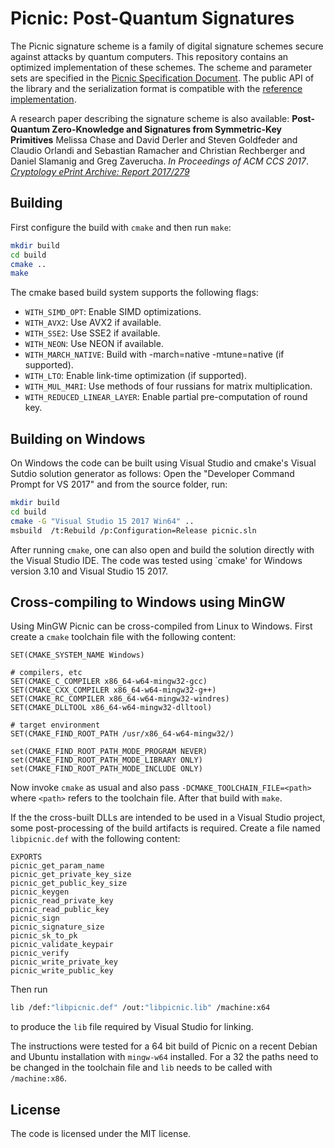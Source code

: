Picnic: Post-Quantum Signatures
===============================

The Picnic signature scheme is a family of digital signature schemes secure
against attacks by quantum computers. This repository contains an optimized
implementation of these schemes. The scheme and parameter sets are specified in
the [Picnic Specification Document](https://github.com/Microsoft/Picnic/blob/master/spec.pdf).
The public API of the library and the serialization format is compatible with
the [reference implementation](https://github.com/Microsoft/Picnic).

A research paper describing the signature scheme is also available:
**Post-Quantum Zero-Knowledge and Signatures from Symmetric-Key Primitives**
Melissa Chase and David Derler and Steven Goldfeder and Claudio Orlandi and
Sebastian Ramacher and Christian Rechberger and Daniel Slamanig and Greg
Zaverucha.
*In Proceedings of ACM CCS 2017*.
*[Cryptology ePrint Archive: Report 2017/279](http://eprint.iacr.org/2017/279)*

Building
--------

First configure the build with `cmake` and then run `make`:
```sh
mkdir build
cd build
cmake ..
make
```

The cmake based build system supports the following flags:
 * ``WITH_SIMD_OPT``: Enable SIMD optimizations.
 * ``WITH_AVX2``: Use AVX2 if available.
 * ``WITH_SSE2``: Use SSE2 if available.
 * ``WITH_NEON``: Use NEON if available.
 * ``WITH_MARCH_NATIVE``: Build with -march=native -mtune=native (if supported).
 * ``WITH_LTO``: Enable link-time optimization (if supported).
 * ``WITH_MUL_M4RI``: Use methods of four russians for matrix multiplication.
 * ``WITH_REDUCED_LINEAR_LAYER``: Enable partial pre-computation of round key.

Building on Windows
-------------------

On Windows the code can be built using Visual Studio and cmake's Visual Sutdio
solution generator as follows: Open the "Developer Command Prompt for VS 2017"
and from the source folder, run:
```sh
mkdir build
cd build
cmake -G "Visual Studio 15 2017 Win64" ..
msbuild  /t:Rebuild /p:Configuration=Release picnic.sln
```

After running `cmake`, one can also open and build the solution directly with
the Visual Studio IDE. The code was tested using `cmake' for Windows version
3.10 and Visual Studio 15 2017.

Cross-compiling to Windows using MinGW
--------------------------------------

Using MinGW Picnic can be cross-compiled from Linux to Windows. First create a
`cmake` toolchain file with the following content:
```
SET(CMAKE_SYSTEM_NAME Windows)

# compilers, etc
SET(CMAKE_C_COMPILER x86_64-w64-mingw32-gcc)
SET(CMAKE_CXX_COMPILER x86_64-w64-mingw32-g++)
SET(CMAKE_RC_COMPILER x86_64-w64-mingw32-windres)
SET(CMAKE_DLLTOOL x86_64-w64-mingw32-dlltool)

# target environment
SET(CMAKE_FIND_ROOT_PATH /usr/x86_64-w64-mingw32/)

set(CMAKE_FIND_ROOT_PATH_MODE_PROGRAM NEVER)
set(CMAKE_FIND_ROOT_PATH_MODE_LIBRARY ONLY)
set(CMAKE_FIND_ROOT_PATH_MODE_INCLUDE ONLY)
```
Now invoke `cmake` as usual and also pass `-DCMAKE_TOOLCHAIN_FILE=<path>` where
`<path>` refers to the toolchain file. After that build with `make`.

If the the cross-built DLLs are intended to be used in a Visual Studio project,
some post-processing of the build artifacts is required. Create a file named
`libpicnic.def` with the following content:
```
EXPORTS
picnic_get_param_name
picnic_get_private_key_size
picnic_get_public_key_size
picnic_keygen
picnic_read_private_key
picnic_read_public_key
picnic_sign
picnic_signature_size
picnic_sk_to_pk
picnic_validate_keypair
picnic_verify
picnic_write_private_key
picnic_write_public_key
```
Then run
```sh
lib /def:"libpicnic.def" /out:"libpicnic.lib" /machine:x64
```
to produce the `lib` file required by Visual Studio for linking.

The instructions were tested for a 64 bit build of Picnic on a recent Debian and
Ubuntu installation with `mingw-w64` installed. For a 32 the paths need to be
changed in the toolchain file and `lib` needs to be called with `/machine:x86`.

License
-------

The code is licensed under the MIT license.
